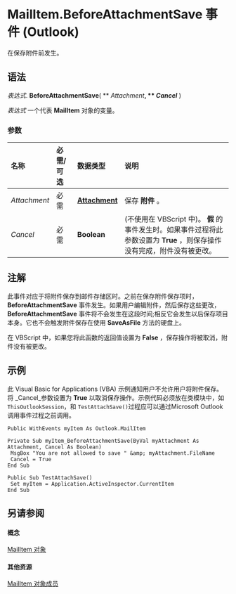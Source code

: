 
# MailItem.BeforeAttachmentSave 事件 (Outlook)

在保存附件前发生。


## 语法

 _表达式_. **BeforeAttachmentSave**( ** _Attachment_**, ** _Cancel_** )

 _表达式_ 一个代表 **MailItem** 对象的变量。


### 参数



|**名称**|**必需/可选**|**数据类型**|**说明**|
|:-----|:-----|:-----|:-----|
| _Attachment_|必需|**[Attachment](3e11582b-ac90-0948-bc37-506570bb287b.md)**|保存 **附件** 。|
| _Cancel_|必需|**Boolean**|(不使用在 VBScript 中)。 **假** 的事件发生时。如果事件过程将此参数设置为 **True** ，则保存操作没有完成，附件没有被更改。|

## 注解

此事件对应于将附件保存到邮件存储区时。之前在保存附件保存项时，  **BeforeAttachmentSave** 事件发生。如果用户编辑附件，然后保存这些更改， **BeforeAttachmentSave** 事件将不会发生在这段时间;相反它会发生以后保存项目本身。它也不会触发附件保存在使用 **SaveAsFile** 方法的硬盘上。

在 VBScript 中，如果您将此函数的返回值设置为 **False** ，保存操作将被取消，附件没有被更改。


## 示例

此 Visual Basic for Applications (VBA) 示例通知用户不允许用户将附件保存。将 _Cancel_参数设置为 **True** 以取消保存操作。示例代码必须放在类模块中，如 `ThisOutlookSession`，和 `TestAttachSave()`过程应可以通过Microsoft Outlook调用事件过程之前调用。


```
Public WithEvents myItem As Outlook.MailItem 
 
Private Sub myItem_BeforeAttachmentSave(ByVal myAttachment As Attachment, Cancel As Boolean) 
 MsgBox "You are not allowed to save " &amp; myAttachment.FileName 
 Cancel = True 
End Sub 
 
Public Sub TestAttachSave() 
 Set myItem = Application.ActiveInspector.CurrentItem 
End Sub
```


## 另请参阅


#### 概念


[MailItem 对象](14197346-05d2-0250-fa4c-4a6b07daf25f.md)
#### 其他资源


[MailItem 对象成员](1094d7df-ee80-a4b0-5a21-db2979506e6b.md)